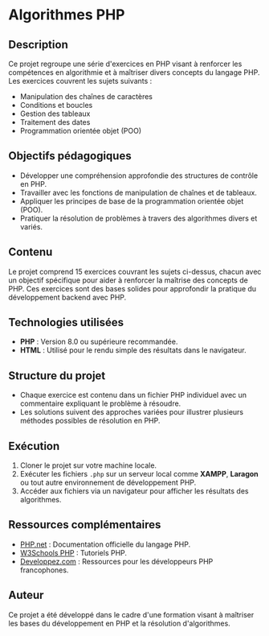 # Algorithmes PHP

## Description
Ce projet regroupe une série d'exercices en PHP visant à renforcer les compétences en algorithmie et à maîtriser divers concepts du langage PHP. Les exercices couvrent les sujets suivants :

- Manipulation des chaînes de caractères
- Conditions et boucles
- Gestion des tableaux
- Traitement des dates
- Programmation orientée objet (POO)

## Objectifs pédagogiques
- Développer une compréhension approfondie des structures de contrôle en PHP.
- Travailler avec les fonctions de manipulation de chaînes et de tableaux.
- Appliquer les principes de base de la programmation orientée objet (POO).
- Pratiquer la résolution de problèmes à travers des algorithmes divers et variés.

## Contenu
Le projet comprend 15 exercices couvrant les sujets ci-dessus, chacun avec un objectif spécifique pour aider à renforcer la maîtrise des concepts de PHP. Ces exercices sont des bases solides pour approfondir la pratique du développement backend avec PHP.

## Technologies utilisées
- **PHP** : Version 8.0 ou supérieure recommandée.
- **HTML** : Utilisé pour le rendu simple des résultats dans le navigateur.

## Structure du projet
- Chaque exercice est contenu dans un fichier PHP individuel avec un commentaire expliquant le problème à résoudre.
- Les solutions suivent des approches variées pour illustrer plusieurs méthodes possibles de résolution en PHP.

## Exécution
1. Cloner le projet sur votre machine locale.
2. Exécuter les fichiers `.php` sur un serveur local comme **XAMPP**, **Laragon** ou tout autre environnement de développement PHP.
3. Accéder aux fichiers via un navigateur pour afficher les résultats des algorithmes.

## Ressources complémentaires
- [PHP.net](https://www.php.net) : Documentation officielle du langage PHP.
- [W3Schools PHP](https://www.w3schools.com/php/) : Tutoriels PHP.
- [Developpez.com](https://php.developpez.com/) : Ressources pour les développeurs PHP francophones.

## Auteur
Ce projet a été développé dans le cadre d'une formation visant à maîtriser les bases du développement en PHP et la résolution d'algorithmes.

